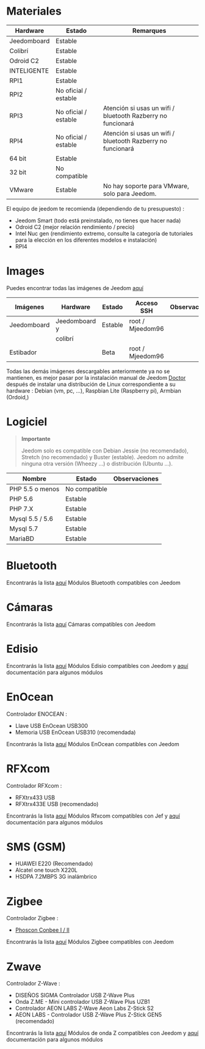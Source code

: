 # Materiales

Hardware | Estado | Remarques
--- | --- | ---
Jeedomboard             | Estable                  |
Colibrí            | Estable                  |
Odroid C2               | Estable                  |                          
INTELIGENTE                   | Estable                  |                          
RPI1                    | Estable                  |                          
RPI2                    | No oficial / estable     |                          
RPI3                    | No oficial / estable     | Atención si usas un wifi / bluetooth Razberry no funcionará
RPI4                    | No oficial / estable     | Atención si usas un wifi / bluetooth Razberry no funcionará
64 bit                 | Estable                  |                          
32 bit                 | No compatible            |                          
VMware                  | Estable                  | No hay soporte para VMware, solo para Jeedom.

El equipo de jeedom te recomienda (dependiendo de tu presupuesto) :

- Jeedom Smart (todo está preinstalado, no tienes que hacer nada)
- Odroid C2 (mejor relación rendimiento / precio)
- Intel Nuc gen (rendimiento extremo, consulte la categoría de tutoriales para la elección en los diferentes modelos e instalación)
- RPI4

#  Images

Puedes encontrar todas las imágenes de Jeedom [aquí](https://images.jeedom.com/)

| Imágenes         | Hardware       | Estado           | Acceso SSH      | Observaciones      |
|----------------|----------------|----------------|----------------|----------------|
| Jeedomboard    | Jeedomboard y | Estable         | root / Mjeedom96 |                |
|                | colibrí   |                |                |                |
| Estibador         |                | Beta           | root / Mjeedom96 |                |


Todas las demás imágenes descargables anteriormente ya no se mantienen, es mejor pasar por la instalación manual de Jeedom [Doctor](https://doc.jeedom.com/es_ES/installation/index) después de instalar una distribución de Linux correspondiente a su hardware : Debian (vm, pc, ...), Raspbian Lite (Raspberry pi), Armbian (Ordoid,)

#  Logiciel

> **Importante**
>
> Jeedom solo es compatible con Debian Jessie (no recomendado), Stretch (no recomendado) y Buster (estable). Jeedom no admite ninguna otra versión (Wheezy ...) o distribución (Ubuntu ...).

| Nombre                     | Estado                    | Observaciones                |
|-------------------------|-------------------------|--------------------------|
| PHP 5.5 o menos        | No compatible            |                          |
| PHP 5.6                 | Estable                  |                          |
| PHP 7.X                 | Estable                  |                          |
| Mysql 5.5 / 5.6           | Estable                  |                          |
| Mysql 5.7               | Estable                  |                          |
| MariaBD                 | Estable                  |                          |


# Bluetooth

Encontrarás la lista [aquí](https://doc.jeedom.com/es_ES/blea/equipement.compatible) Módulos Bluetooth compatibles con Jeedom

# Cámaras

Encontrarás la lista [aquí](https://doc.jeedom.com/es_ES/camera/equipement.compatible) Cámaras compatibles con Jeedom

# Edisio

Encontrarás la lista [aquí](https://doc.jeedom.com/es_ES/edisio/equipement.compatible) Módulos Edisio compatibles con Jeedom y [aquí](https://doc.jeedom.com/es_ES/edisio/) documentación para algunos módulos

# EnOcean

Controlador ENOCEAN :

-   Llave USB EnOcean USB300
-   Memoria USB EnOcean USB310 (recomendada)

Encontrarás la lista [aquí](https://doc.jeedom.com/es_ES/enocean/equipement.compatible) Módulos EnOcean compatibles con Jeedom

# RFXcom

Controlador RFXcom :

-   RFXtrx433 USB
-   RFXtrx433E USB (recomendado)

Encontrarás la lista [aquí](https://doc.jeedom.com/es_ES/rfxcom/equipement.compatible) Módulos Rfxcom compatibles con Jef y [aquí](https://doc.jeedom.com/es_ES/rfxcom/) documentación para algunos módulos

# SMS (GSM)

-   HUAWEI E220 (Recomendado)
-   Alcatel one touch X220L
-   HSDPA 7.2MBPS 3G inalámbrico

# Zigbee

Controlador Zigbee :

- [Phoscon Conbee I / II](http://bit.ly/2n4VyWc)

Encontrarás la lista [aquí](https://phoscon.de/en/conbee/compatible) Módulos Zigbee compatibles con Jeedom

# Zwave

Controlador Z-Wave :

-   DISEÑOS SIGMA Controlador USB Z-Wave Plus
-   Onda Z.ME - Mini controlador USB Z-Wave Plus UZB1
-   Controlador AEON LABS Z-Wave Aeon Labs Z-Stick S2
-   AEON LABS - Controlador USB Z-Wave Plus Z-Stick GEN5 (recomendado)

Encontrarás la lista [aquí](https://doc.jeedom.com/es_ES/zwave/equipement.compatible) Módulos de onda Z compatibles con Jeedom y [aquí](https://doc.jeedom.com/es_ES/zwave/) documentación para algunos módulos

